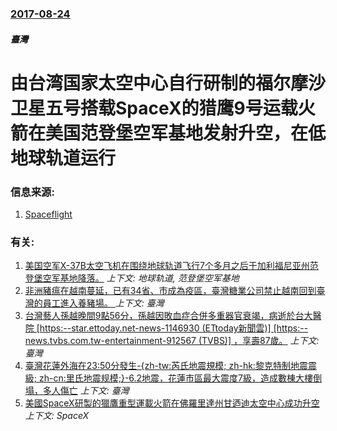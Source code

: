 ### [2017-08-24](/news/2017/08/24/index.md)

##### 臺灣
# 由台湾国家太空中心自行研制的福尔摩沙卫星五号搭载SpaceX的猎鹰9号运载火箭在美国范登堡空军基地发射升空，在低地球轨道运行 




### 信息来源:

1. [Spaceflight](https://spaceflightnow.com/2017/08/25/taiwanese-satellite-rides-spacex-rocket-into-orbit/)

### 有关:

1. [ 美国空军X-37B太空飞机在围绕地球轨道飞行7个多月之后于加利福尼亚州范登堡空军基地降落。](/news/2010/12/3/美国空军X-37B太空飞机在围绕地球轨道飞行7个多月之后于加利福尼亚州范登堡空军基地降落.md) _上下文: 地球轨道, 范登堡空军基地_
2. [非洲豬瘟在越南蔓延，已有34省、市成為疫區，臺灣糖業公司禁止越南回到臺灣的員工進入養豬場。 ](/news/2019/05/18/非洲豬瘟在越南蔓延-已有34省-市成為疫區-臺灣糖業公司禁止越南回到臺灣的員工進入養豬場.md) _上下文: 臺灣_
3. [台灣藝人孫越晚間9點56分，孫越因敗血症合併多重器官衰竭，病逝於台大醫院 [https:--star.ettoday.net-news-1146930 (ETtoday新聞雲)] [https:--news.tvbs.com.tw-entertainment-912567 (TVBS)] ，享壽87歲。](/news/2018/05/1/台灣藝人孫越晚間9點56分-孫越因敗血症合併多重器官衰竭-病逝於台大醫院-https-starettodayn.md) _上下文: 臺灣_
4. [ 臺灣花蓮外海在23:50分發生-{zh-tw:芮氏地震規模; zh-hk:黎克特制地震震級; zh-cn:里氏地震规模;}-6.2地震，花蓮市區最大震度7級，造成數棟大樓倒塌，多人傷亡](/news/2018/02/6/臺灣花蓮外海在23-50分發生-zh-tw-芮氏地震規模-zh-hk-黎克特制地震震級-zh-cn-里氏地震规模.md) _上下文: 臺灣_
5. [美國SpaceX研製的獵鷹重型運載火箭在佛羅里達州甘迺迪太空中心成功升空 ](/news/2018/02/6/美國SpaceX研製的獵鷹重型運載火箭在佛羅里達州甘迺迪太空中心成功升空.md) _上下文: SpaceX_
